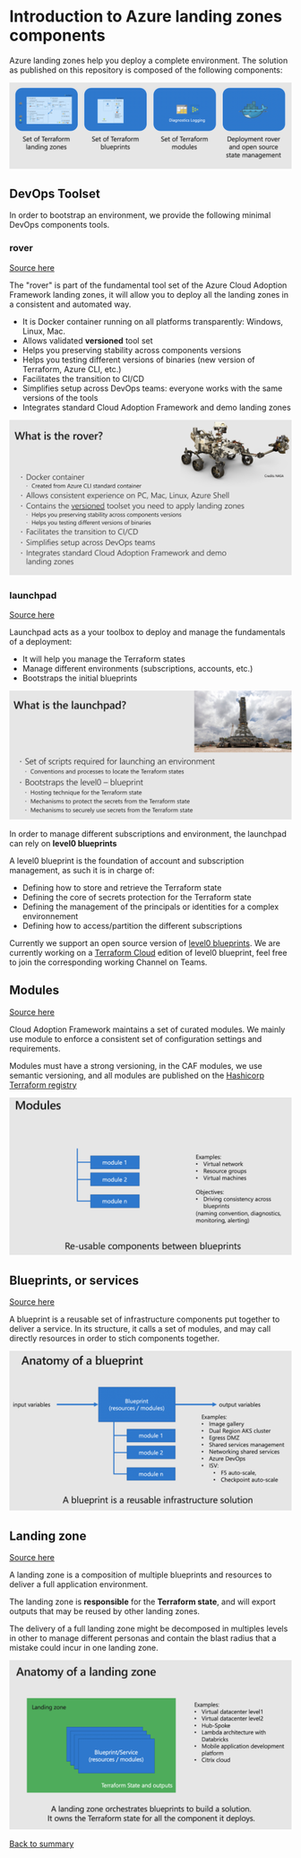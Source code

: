 # Introduction to Azure landing zones components

Azure landing zones help you deploy a complete environment. The solution as published on this repository is composed of the following  components:

![Overview](../../_pictures/code_architecture/components.png)

## DevOps Toolset

In order to bootstrap an environment, we provide the following minimal DevOps components tools.

### rover

[Source here](https://github.com/aztfmod/rover)

The "rover" is part of the fundamental tool set of the Azure Cloud Adoption Framework landing zones, it will allow you to deploy all the landing zones in a consistent and automated way.

+ It is Docker container running on all platforms transparently: Windows, Linux, Mac.
+ Allows validated **versioned** tool set
+ Helps you preserving stability across components versions
+ Helps you testing different versions of binaries (new version of Terraform, Azure CLI, etc.)
+ Facilitates the transition to CI/CD
+ Simplifies setup across DevOps teams: everyone works with the same versions of the tools
+ Integrates standard Cloud Adoption Framework and demo landing zones

![Rover](../../_pictures/code_architecture/rover.png)

### launchpad

[Source here](https://github.com/aztfmod/level0)

Launchpad acts as a your toolbox to deploy and manage the fundamentals of a deployment:

+ It will help you manage the Terraform states
+ Manage different environments (subscriptions, accounts, etc.)
+ Bootstraps the initial blueprints

![Launchpad](../../_pictures/code_architecture/launchpad.png)

In order to manage different subscriptions and environment, the launchpad can rely on **level0 blueprints**

A level0 blueprint is the foundation of account and subscription management, as such it is in charge of:

+ Defining how to store and retrieve the Terraform state
+ Defining the core of secrets protection for the Terraform state
+ Defining the management of the principals or identities for a complex environnement
+ Defining how to access/partition the different subscriptions

Currently we support an open source version of [level0 blueprints](https://github.com/aztfmod/level0). We are currently working on a [Terraform Cloud](https://www.terraform.io/docs/cloud/index.html) edition of level0 blueprint, feel free to join the corresponding working Channel on Teams.

## Modules

[Source here](https://github.com/aztfmod/)

Cloud Adoption Framework maintains a set of curated modules. We mainly use module to enforce a consistent set of configuration settings and requirements.

Modules must have a strong versioning, in the CAF modules, we use semantic versioning, and all modules are published on the [Hashicorp Terraform registry](https://registry.terraform.io/modules/aztfmod)

![Modules](../../_pictures/code_architecture/modules.png)

## Blueprints, or services

[Source here](https://github.com/aztfmod/blueprints)

A blueprint is a reusable set of infrastructure components put together to deliver a service. In its structure, it calls a set of modules, and may call directly resources in order to stich components together.

![Blueprints](../../_pictures/code_architecture/blueprints.png)

## Landing zone

[Source here](https://github.com/aztfmod/landginzones)

A landing zone is a composition of multiple blueprints and resources to deliver a full application environment.

The landing zone is **responsible** for the **Terraform state**, and will export outputs that may be reused by other landing zones.

The delivery of a full landing zone might be decomposed in multiples levels in other to manage different personas and contain the blast radius that a mistake could incur in one landing zone.

![Landingzone](../../_pictures/code_architecture/landingzone.png)

[Back to summary](../README.md)